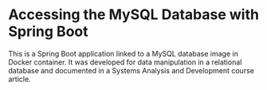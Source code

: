 # Accessing the MySQL Database with Spring Boot

This is a Spring Boot application linked to a MySQL database image in Docker container. It was developed for data manipulation in a relational database and documented in a Systems Analysis and Development course article.
